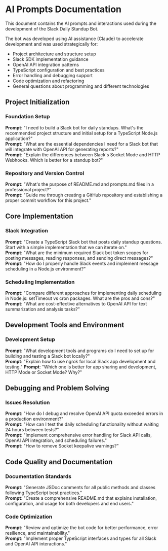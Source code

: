 # AI Prompts Documentation

This document contains the AI prompts and interactions used during the development of the Slack Daily Standup Bot.

The bot was developed using AI assistance (Claude) to accelerate development and was used strategically for:

- Project architecture and structure setup
- Slack SDK implementation guidance
- OpenAI API integration patterns
- TypeScript configuration and best practices
- Error handling and debugging support
- Code optimization and refactoring
- General questions about programming and different technologies



## Project Initialization

### Foundation Setup
**Prompt**: "I need to build a Slack bot for daily standups. What's the recommended project structure and initial setup for a TypeScript Node.js application?"  
**Prompt**: "What are the essential dependencies I need for a Slack bot that will integrate with OpenAI API for generating reports?"  
**Prompt**: "Explain the differences between Slack's Socket Mode and HTTP Webhooks. Which is better for a standup bot?"  

### Repository and Version Control
**Prompt**: "What's the purpose of README.md and prompts.md files in a professional project?"  
**Prompt**: "Guide me through creating a GitHub repository and establishing a proper commit workflow for this project."  



## Core Implementation

### Slack Integration
**Prompt**: "Create a TypeScript Slack bot that posts daily standup questions. Start with a simple implementation that we can iterate on."  
**Prompt**: "What are the minimum required Slack bot token scopes for posting messages, reading responses, and sending direct messages?"  
**Prompt**: "How do I properly handle Slack events and implement message scheduling in a Node.js environment?"  

### Scheduling Implementation
**Prompt**: "Compare different approaches for implementing daily scheduling in Node.js: setTimeout vs cron packages. What are the pros and cons?"  
**Prompt**: "What are cost-effective alternatives to OpenAI API for text summarization and analysis tasks?"  



## Development Tools and Environment

### Development Setup
**Prompt**: "What development tools and programs do I need to set up for building and testing a Slack bot locally?"  
**Prompt**: "Explain how to use ngrok for local Slack app development and testing."
**Prompt**: "Which one is better for app sharing and development, HTTP Mode or Socket Mode? Why?"


## Debugging and Problem Solving

### Issues Resolution
**Prompt**: "How do I debug and resolve OpenAI API quota exceeded errors in a production environment?"  
**Prompt**: "How can I test the daily scheduling functionality without waiting 24 hours between tests?"  
**Prompt**: "Implement comprehensive error handling for Slack API calls, OpenAI API integration, and scheduling failures."  
**Prompt**: "How to remove Socket keepalive warnings?"  



## Code Quality and Documentation

### Documentation Standards
**Prompt**: "Generate JSDoc comments for all public methods and classes following TypeScript best practices."  
**Prompt**: "Create a comprehensive README.md that explains installation, configuration, and usage for both developers and end users."  

### Code Optimization
**Prompt**: "Review and optimize the bot code for better performance, error resilience, and maintainability."  
**Prompt**: "Implement proper TypeScript interfaces and types for all Slack and OpenAI API interactions."  